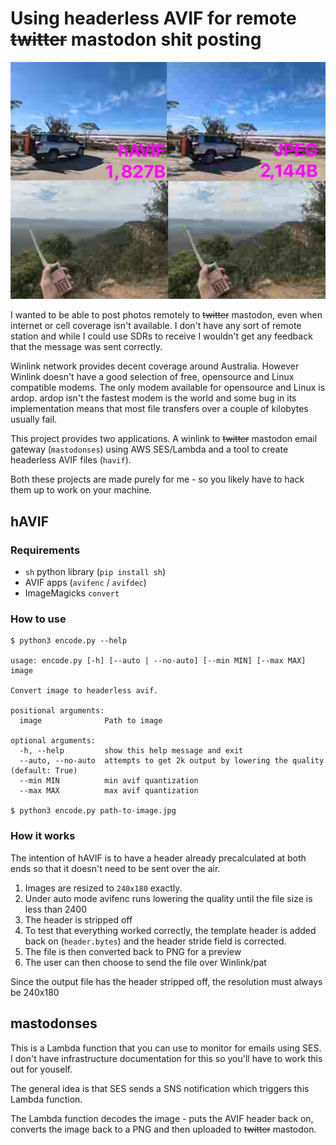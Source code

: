 Using headerless AVIF for remote ~~twitter~~ mastodon shit posting
==

![Side by side comparison of hAVIF vs JPEG. hAVIF showing a lot less pixalation](example.jpg)

I wanted to be able to post photos remotely to ~~twitter~~ mastodon, even when internet or cell coverage isn't available. I don't have any sort of remote station and while I could use SDRs to receive I wouldn't get any feedback that the message was sent correctly.

Winlink network provides decent coverage around Australia. However Winlink doesn't have a good selection of free, opensource and Linux compatible modems. The only modem available for opensource and Linux is ardop. ardop isn't the fastest modem is the world and some bug in its implementation means that most file transfers over a couple of kilobytes usually fail.

This project provides two applications. A winlink to ~~twitter~~ mastodon email gateway (`mastodonses`) using AWS SES/Lambda and a tool to create headerless AVIF files (`havif`).

Both these projects are made purely for me - so you likely have to hack them up to work on your machine.

hAVIF
--

### Requirements
 - `sh` python library (`pip install sh`)
 - AVIF apps (`avifenc` / `avifdec`)
 - ImageMagicks `convert`

### How to use
```
$ python3 encode.py --help

usage: encode.py [-h] [--auto | --no-auto] [--min MIN] [--max MAX] image

Convert image to headerless avif.

positional arguments:
  image              Path to image

optional arguments:
  -h, --help         show this help message and exit
  --auto, --no-auto  attempts to get 2k output by lowering the quality (default: True)
  --min MIN          min avif quantization
  --max MAX          max avif quantization

$ python3 encode.py path-to-image.jpg
```


### How it works
The intention of hAVIF is to have a header already precalculated at both ends so that it doesn't need to be sent over the air.

1. Images are resized to `240x180` exactly.
2. Under auto mode avifenc runs lowering the quality until the file size is less than 2400
3. The header is stripped off
4. To test that everything worked correctly, the template header is added back on (`header.bytes`) and the header stride field is corrected.
5. The file is then converted back to PNG for a preview
6. The user can then choose to send the file over Winlink/pat

Since the output file has the header stripped off, the resolution must always be 240x180


mastodonses
--
This is a Lambda function that you can use to monitor for emails using SES. I don't have infrastructure documentation for this so you'll have to work this out for youself. 

The general idea is that SES sends a SNS notification which triggers this Lambda function.

The Lambda function decodes the image - puts the AVIF header back on, converts the image back to a PNG and then uploaded to ~~twitter~~ mastodon.
